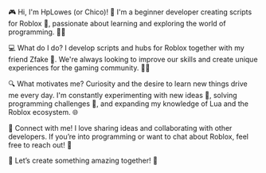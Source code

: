 🎮 Hi, I'm HpLowes (or Chico)! 🚀
I'm a beginner developer creating scripts for Roblox 📝, passionate about learning and exploring the world of programming. 🧠💡

💻 What do I do?
I develop scripts and hubs for Roblox together with my friend Zfake 🤝. We're always looking to improve our skills and create unique experiences for the gaming community. 🎯✨

🔍 What motivates me?
Curiosity and the desire to learn new things drive me every day. I'm constantly experimenting with new ideas 💭, solving programming challenges 🧩, and expanding my knowledge of Lua and the Roblox ecosystem. 🌐

🤝 Connect with me!
I love sharing ideas and collaborating with other developers. If you’re into programming or want to chat about Roblox, feel free to reach out! 🤗

🚀 Let’s create something amazing together! 🚀

